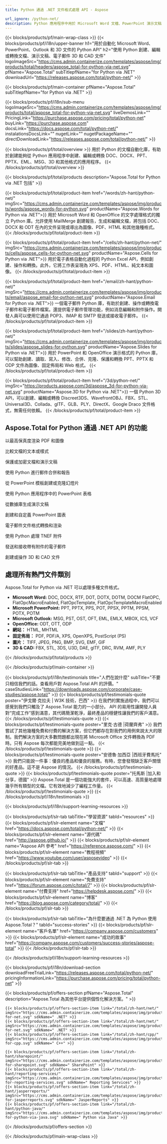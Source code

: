 ```yaml
---
title: Python 通過 .NET 文件格式處理 API - Aspose 

url_ignore: /python-net/ 
description: Python 應用程序中用於 Microsoft Word 文檔、PowerPoint 演示文稿和 Outlook 電子郵件格式的 Python API。
---
```


{{< blocks/products/pf/main-wrap-class >}}
{{< blocks/products/pf/i18n/upper-banner h1="用於自動化 Microsoft Word、PowerPoint、Outlook 和 3D 文件的 Python API" h2="使用 Python 創建、編輯或轉換文檔、演示文稿、電子郵件 3D 和 CAD 文件" logoImageSrc="https://cms.admin.containerize.com/templates/aspose/img/products/total/headers/aspose_total-for-python-via-net.svg" pfName="Aspose.Total" subTitlepfName="for Python via .NET" downloadUrl="https://releases.aspose.com/total/python-net/" >}}

{{< blocks/products/pf/main-container pfName="Aspose.Total" subTitlepfName="for Python via .NET" >}}

{{< blocks/products/pf/i18n/sub-menu logoImageSrc="https://cms.admin.containerize.com/templates/aspose/img/products/total/aspose_total-for-python-via-net.svg" liveDemosLink="" PricingLink="https://purchase.aspose.com/pricing/total/python-net" buyLink="https://purchase.aspose.com" docsLink="https://docs.aspose.com/total/python-net/" instalationsDocsLink="" nugetLink="" nugetPackageName="" directDownloadLink="https://releases.aspose.com/total/python-net/" >}}

{{< blocks/products/pf/total/overview >}}
用於 Python 的文檔自動化庫，有助於創建能夠從 Python 應用程序中創建、編輯或轉換 DOC、DOCX、PPT、PPTX、EML、MSG、3D 和其他格式的應用程序。
{{< /blocks/products/pf/total/overview >}}

{{< blocks/products/pf/total/products description="Aspose.Total for Python via .NET 包括" >}}

{{< blocks/products/pf/total/product-item href="/words/zh-hant/python-net/" imgSrc="https://cms.admin.containerize.com/templates/aspose/img/products/words/aspose_words-for-python.svg" productName="Aspose.Words for Python via .NET">}}
用於 Microsoft Word 和 OpenOffice 的文字處理格式的獨立 Python 庫。允許使用 MailMerge 創建報告，生成和編輯文檔，將包括 DOC、DOCX 和 ODT 在內的文件呈現或導出為圖像、PDF、HTML 和其他幾種格式。
{{< /blocks/products/pf/total/product-item >}}

{{< blocks/products/pf/total/product-item href="/cells/zh-hant/python-net/" imgSrc="https://cms.admin.containerize.com/templates/aspose/img/products/cells/aspose_cells-for-python-net.svg" productName="Aspose.Cells for Python via .NET">}}
用於電子表格自動化過程的 Python Excel API，例如創建、操作和轉換。此外，它將工作表呈現為 XPS、PDF、HTML、純文本和圖像。 
{{< /blocks/products/pf/total/product-item >}}

{{< blocks/products/pf/total/product-item href="/email/zh-hant/python-net/" imgSrc="https://cms.admin.containerize.com/templates/aspose/img/products/email/aspose_email-for-python-net.svg" productName="Aspose.Email for Python via .NET">}}
一個電子郵件 Python 庫，有助於創建、操作或轉換電子郵件和電子郵件檔案。還提供電子郵件管理功能，例如消息編輯和附件操作。開發人員可以使用它通過 POP3、IMAP 和 SMTP 發送或接收電子郵件。
{{< /blocks/products/pf/total/product-item >}}

{{< blocks/products/pf/total/product-item href="/slides/zh-hant/python-net/" imgSrc="https://cms.admin.containerize.com/templates/aspose/img/products/slides/aspose_slides-for-python.svg" productName="Aspose.Slides for Python via .NET">}}
用於 PowerPoint 和 OpenOffice 演示格式的 Python 庫，可以幫助創建、讀取、寫入、修改、合併、克隆、保護和轉換 PPT、PPTX 和 ODP 文件為圖像、固定佈局和 Web 格式。
{{< /blocks/products/pf/total/product-item >}}

{{< blocks/products/pf/total/product-item href="/3d/python-net/" imgSrc="https://products.aspose.com/3d/aspose_3d-for-python-via-net.svg" productName="Aspose.3D for Python via .NET">}}
一個 Python 3D API，可以創建、編輯或轉換 Discreet3DS、WavefrontOBJ、FBX、STL、Universal3D、Collada、glTF、GLB、PLY、DirectX、Google Draco 文件格式，無需任何依賴。
{{< /blocks/products/pf/total/product-item >}}

<!--<p></p>-->
<h2 class="pr-ft">
 <a class="anchor" id="features" name="features">
 </a>
 Aspose.Total for Python 通過 .NET API 的功能
</h2>
<div class="col-lg-4">
 <em class="fa fa-recycle ico-blue fa-2x col-lg-2">
 </em>
 <p class="col-lg-10">
  以最高保真度渲染 PDF 和圖像
 </p>
</div>
<div class="col-lg-4">
 <em class="fa fa-columns ico-blue fa-2x col-lg-2">
 </em>
 <p class="col-lg-10">
  比較文檔的文本或樣式
 </p>
</div>
<div class="col-lg-4">
 <em class="fa fa-shield ico-blue fa-2x col-lg-2">
 </em>
 <p class="col-lg-10">
  保護或加密文檔和演示文稿
 </p>
</div>
<div class="col-lg-4">
 <em class="fa fa-envelope-square ico-blue fa-2x col-lg-2">
 </em>
 <p class="col-lg-10">
  使用 Python 進行郵件合併和報告
 </p>
</div>

<div class="col-lg-4">
 <em class="fa fa-copy ico-blue fa-2x col-lg-2">
 </em>
 <p class="col-lg-10">
  從 PowerPoint 模板創建或克隆幻燈片
 </p>
</div>
<div class="col-lg-4">
 <em class="fa fa-signal ico-blue fa-2x col-lg-2">
 </em>
 <p class="col-lg-10">
  使用 Python 應用程序中的 PowerPoint 表格
 </p>
</div>
<div class="col-lg-4">
 <em class="fa fa-text-width ico-blue fa-2x col-lg-2">
 </em>
 <p class="col-lg-10">
  從數據庫生成演示文稿
 </p>
</div>
<div class="col-lg-4">
 <em class="fa fa-font ico-blue fa-2x col-lg-2">
 </em>
 <p class="col-lg-10">
  創建和自定義 PowerPoint 圖表
 </p>
</div>

<div class="col-lg-4">
 <em class="fa fa-chain ico-blue fa-2x col-lg-2">
 </em>
 <p class="col-lg-10">
  電子郵件文件格式轉換和渲染
 </p>
</div>
<div class="col-lg-4">
 <em class="fa fa-lock ico-blue fa-2x col-lg-2">
 </em>
 <p class="col-lg-10">
  使用 Python 處理 TNEF 附件
 </p>
</div>
<div class="col-lg-4">
 <em class="fa fa-paperclip ico-blue fa-2x col-lg-2">
 </em>
 <p class="col-lg-10">
  發送和接收帶有附件的電子郵件
 </p>
</div>
<div class="col-lg-4">
 <em class="fa fa-database ico-blue fa-2x col-lg-2">
 </em>
 <p class="col-lg-10">
  創建或操作 3D 和 CAD 文件
 </p>
</div>

<div class="col-lg-12">
 <h2 class="h2title">
  處理所有熱門文件類別
 </h2>
 <p>
  Aspose.Total for Python via .NET 可以處理多種文件格式。 
 </p>
 <ul class="unstyled">
  
  <li>
   <b>Microsoft Word:</b> DOC, DOCX, RTF, DOT, DOTX, DOTM, DOCM FlatOPC, FlatOpcMacroEnabled, FlatOpcTemplate, FlatOpcTemplateMacroEnabled
  </li>
  <li>
   <b>Microsoft PowerPoint:</b> PPT, PPTX, PPS, POT, PPSX, PPTM, PPSM, POTX, POTM
  </li>  
  <li>
   <b>Microsoft Outlook:</b> MSG, PST, OST, OFT, EML, EMLX, MBOX, ICS, VCF
  </li>
  <li>
   <b>OpenOffice:</b> ODT, OTT, ODP
  </li>
  <li>
   <b>網站：</b> HTML, MHTML
  </li>
  <li>
   <b>固定佈局：</b> PDF, PDF/A, XPS, OpenXPS, PostScript (PS)
  </li>
  <li>
   <b>圖片：</b> TIFF, JPEG, PNG, BMP, SVG, EMF, GIF
  </li>
  <li>
   <b>3D & CAD:</b> FBX, STL, 3DS, U3D, DAE, glTF, DRC, RVM, AMF, PLY
  </li>
 </ul>
</div>
<!--Feature-section Start-->
<!--Feature-section End-->

{{< /blocks/products/pf/total/products >}}

{{< /blocks/products/pf/main-container >}}

{{< blocks/products/pf/i18n/testimonials title="人們在說什麼" subTitle="不要只相信我們的話。查看用戶對 Aspose.Total API 的評價。" caseStudiesLink="https://downloads.aspose.com/corporate/case-studies/aspose.total/" >}}
{{< blocks/products/pf/testimonials-quote poster="伊戈爾·克拉夫 | W3K 技術，巴西" >}}
在我們的實施過程中，我們可以感覺到我們只觸及了 Aspose.Total 能力的一小部分。 API 的易用性讓開發人員對“完成工作”感到滿意，其代碼簡潔乾淨，最終產品的穩健性讓我們的客戶滿意。
{{< /blocks/products/pf/testimonials-quote >}}
{{< blocks/products/pf/testimonials-quote poster="里克·古德 |荷蘭齊弗" >}}
我們嘗試了其他幾種免費和付費的解決方案，但它們都存在對我們的用例來說太大的限制。我們解決方案的大多數問題都出現在將 Microsoft Office 文件轉換為 PDF 時。只有 Aspose 每次都能完美地做到這一點。
{{< /blocks/products/pf/testimonials-quote >}}
{{< blocks/products/pf/testimonials-quote poster="安德魯·加西亞 |西班牙費馬托" >}}
我們只能說一件事：優良的產品和優良的服務。有時，您會發現缺乏客戶關懷的好產品。這不是 Aspose 的情況。
{{< /blocks/products/pf/testimonials-quote >}}
{{< blocks/products/pf/testimonials-quote poster="托馬斯 |加入和分享，德國" >}}
Aspose.Total 是一個功能強大的套件，可以高速、高質量地處理幾乎所有類型的文檔。它有效地減少了編程工作量。
{{< /blocks/products/pf/testimonials-quote >}}
{{< /blocks/products/pf/i18n/testimonials >}}

{{< blocks/products/pf/i18n/support-learning-resources >}}

{{< blocks/products/pf/slr-tab tabTitle="學習資源" tabId="resources" >}}
{{< blocks/products/pf/slr-element name="文檔" href="https://docs.aspose.com/total/python-net/" >}} 
{{< blocks/products/pf/slr-element name="源代碼" href="http://aspose.github.io/" >}} 
{{< blocks/products/pf/slr-element name="Aspose API 參考" href="https://reference.aspose.com/" >}} 
{{< blocks/products/pf/slr-element name="教程視頻" href="https://www.youtube.com/user/asposevideo" >}} 
{{< /blocks/products/pf/slr-tab >}}

{{< blocks/products/pf/slr-tab tabTitle="產品支持" tabId="support" >}}
{{< blocks/products/pf/slr-element name="免費支持" href="https://forum.aspose.com/c/total/7" >}} 
{{< blocks/products/pf/slr-element name="付費支持" href="https://helpdesk.aspose.com/" >}} 
{{< blocks/products/pf/slr-element name="博客" href="https://blog.aspose.com/category/total/" >}} 
{{< /blocks/products/pf/slr-tab >}}

{{< blocks/products/pf/slr-tab tabTitle="為什麼要通過 .NET 為 Python 使用 Aspose.Total？" tabId="success-stories" >}}
{{< blocks/products/pf/slr-element name="客戶名單" href="https://company.aspose.com/customers" >}} 
{{< blocks/products/pf/slr-element name="成功的故事" href="https://company.aspose.com/customers/success-stories/aspose-total" >}} 
{{< /blocks/products/pf/slr-tab >}}

{{< /blocks/products/pf/i18n/support-learning-resources >}}

{{< blocks/products/pf/i18n/download-section downloadFreeTrialLink="https://releases.aspose.com/total/python-net/" pricingInformationLink="https://purchase.aspose.com/pricing/total/python-net" >}}

{{< blocks/products/pf/offers-section pfName="Aspose.Total" description="Aspose.Total 為其他平台提供個性化解決方案。" >}}

    {{< blocks/products/pf/offers-section-item link="/total/zh-hant/net/" imgSrc="https://cms.admin.containerize.com/templates/aspose/img/products/total/aspose_total-for-net.svg" sdkName=" .NET" >}}
    {{< blocks/products/pf/offers-section-item link="/total/zh-hant/net/" imgSrc="https://cms.admin.containerize.com/templates/aspose/img/products/total/aspose_total-for-net.svg" sdkName=" .NET" >}}
    {{< blocks/products/pf/offers-section-item link="/total/zh-hant/cpp/" imgSrc="https://cms.admin.containerize.com/templates/aspose/img/products/total/aspose_total-for-cpp.svg" sdkName=" C++" >}}
    
    {{< blocks/products/pf/offers-section-item link="/total/zh-hant/sharepoint/" imgSrc="https://cms.admin.containerize.com/templates/aspose/img/products/total/aspose_total-for-sharepoint.svg" sdkName=" SharePoint" >}}
    {{< blocks/products/pf/offers-section-item link="/total/zh-hant/reporting-services/" imgSrc="https://cms.admin.containerize.com/templates/aspose/img/products/total/aspose_total-for-reporting-services.svg" sdkName=" Reporting Services" >}}
    {{< blocks/products/pf/offers-section-item link="/total/zh-hant/jasperreports/" imgSrc="https://cms.admin.containerize.com/templates/aspose/img/products/total/aspose_total-for-jasperreports.svg" sdkName=" JasperReports" >}}
    {{< blocks/products/pf/offers-section-item link="/total/zh-hant/python-java/" imgSrc="https://cms.admin.containerize.com/templates/aspose/img/products/total/aspose_total-for-python-via-java.svg" sdkName=" Python via Java" >}}
{{< /blocks/products/pf/offers-section >}}

{{< /blocks/products/pf/main-wrap-class >}}